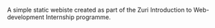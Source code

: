 A simple static webiste created as part of the Zuri Introduction to Web-development Internship programme.
